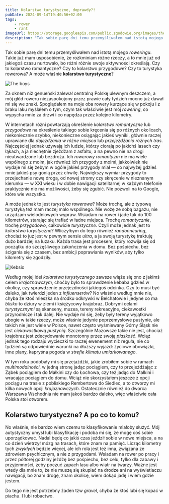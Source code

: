 ```yaml
---
title: Kolarstwo turystyczne, doprawdy?!
pubDate: 2024-09-14T19:40:56+02:00
tags:
    - rower
    - rant
imageUrl: https://storage.googleapis.com/public.zgodowie.org/images/the-boys.jpg
description: "Tak sobie parę dni temu przemyśliwałem nad istotą mojego _roweringu_. Takie już mam usposobienie, że rozkminiam różne rzeczy, a to mnie już od jakiegoś czasu nurtowało, bo różni różnie swoje aktywności określają. Czy to kolarstwo romantyczne? Czy to kolarstwo przygodowe? Czy to turystyka rowerowa? A może właśnie **kolarstwo turystyczne**?"
---
```


Tak sobie parę dni temu przemyśliwałem nad istotą mojego _roweringu_. Takie już mam usposobienie, że rozkminiam różne rzeczy, a to mnie już od jakiegoś czasu nurtowało, bo różni różnie swoje aktywności określają. Czy to kolarstwo romantyczne? Czy to kolarstwo przygodowe? Czy to turystyka rowerowa? A może właśnie **kolarstwo turystyczne**?

![The boys](https://storage.googleapis.com/public.zgodowie.org/images/the-boys.jpg)

Za oknem niż genueński zalewał centralną Polskę ulewnym deszczem, a mój głód roweru niezaspokojony przez prawie cały tydzień mocno już dawał mi się we znaki. Spoglądałem na moje oba rowery kurzące się w pokoju i z braku laku myślałem o tym, czym tak właściwie jest mój _rowering_, co wypycha mnie za drzwi i co napędza przez kolejne kilometry.

W internetach różni powtarzają określenie _kolarstwo romantyczne_ lub _przygodowe_ na określenie takiego sobie kręcenia się po różnych okolicach, niekoniecznie szybko, niekonieczne osiągając jakieś wyniki, głównie raczej uprawiane dla _dojeżdżania w różne miejsca_ lub _przejeżdżania różnych tras_. Najczęściej jednak używają ich ludzie, którzy ciorają po jakichś lasach czy łąkach, a ja niechętnie zjeżdżam z asfaltu, a na pewno nie na drogi nieutwardzone lub bezdroża. Ich _rowerowy romantyzm_ nie ma wiele wspólnego z moim, jak również ich przygody z moimi, jakkolwiek nie wydaje mi się żebym w ogóle jakieś przygody miał &mdash; co najwyżej gdzieś mnie jakieś psy gonią przez chwilę. Największy wymiar przygody to przejechanie nową drogą, od nowej stromy czy skręcenie w nieznanym kierunku &mdash; w XXI wieku i w dobie nawigacji satelitarnej w każdym telefonie praktycznie nie ma możliwości, żeby się zgubić. Nie pozwoli na to Google, które wie wszystko.

A może jednak to jest _turystyka rowerowa_? Może trochę, ale z typową turystyką też mam raczej mało wspólnego. Nie wożę ze sobą bagażu, nie urządzam wielodniowych wypraw. Wsiadam na rower i jadę tak do 100 kilometrów, starając się trafiać w ładne miejsca. Trochę _romantycznie_, trochę _przygodowo_, całkowicie _turystyczne_. Czyli może jednak jest to _kolarstwo turystyczne_? Wliczyłbym do tego również _randonneuring_, chociaż to już jest w pewnym sensie _ultra_, a ja swoją turystykę traktuję dużo bardziej na luzaku. Każda trasa jest procesem, który rozwija się od początku do szczęśliwego zakończenia w domu. Bez pośpiechu, bez ścigania się z czasem, bez ambicji poprawiania wyników, aby tylko kilometry się zgodziły.

![Kebsio](https://storage.googleapis.com/public.zgodowie.org/images/kebsio.jpg)

Według mojej idei _kolarstwa turystycznego_ zawsze wiąże się ono z jakimś celem _krajoznawczym_, choćby było to sprawdzenie kebaba gdzieś w okolicy, czy sprawdzenie przejezdności jakiegoś odcinka. Czy to musi być daleko, jak twierdzi jeden z _influenserów_? No właśnie według mnie nie, chyba że ktoś mieszka na środku odkrywki w Bełchatowie i jedyne co ma _blisko_ to dziury w ziemi i księżycowy krajobraz. Dobrymi celami _turystycznymi_ są skanseny, muzea, tereny rekreacyjne, ciekawostki przyrodnicze i tak dalej. Nie wydaje mi się, żeby były tereny wyjątkowo ubogie w takie rzeczy, może właśnie jedynie poprzemysłowe pustynie, ale takich nie jest wiele w Polsce, nawet często wyśmiewany Górny Śląsk nie jest _ciekawostkową pustynią_. Szczególnie Mazowsze takie nie jest, chociaż krajobraz jest zdecydowanie monotonny przez swoją _płaskość_. Wciąż jednak tego rodzaju wycieczki to raczej ewenement niż reguła, nie co tydzień są odpowiednie warunki na dłuższy wyjazd: życiowe obowiązki, inne plany, kapryśna pogoda w _strefie klimatu umiarkowanego_.

W tym roku podobały mi się przejażdżki, jakie zrobiłem sobie w ramach _multimodalności_, w jedną stronę jadąc pociągiem, czy to przejeżdżając z Ząbek pociągiem do Małkini czy do Łochowa, czy też jadąc do Małkini i wracając pociągiem do domu. Wciąż nie skorzystałem jeszcze z opcji pociągu na trasie z pobliskiego Rembertowa do Siedlec, a to otworzy mi kilka nowych opcji _krajoznawczych_. Ostatecznie również do dworca Warszawa Wschodnia nie mam jakoś bardzo daleko, więc właściwie cała Polska stoi otworem.

## Kolarstwo turystyczne? A po co to komu?

No właśnie, nie bardzo wiem czemu to klasyfikowanie miałoby służyć. Mój autystyczny umysł lubi klasyfikację i podoba mi się, że mogę coś sobie uporządkować. Nadal będę co jakiś czas jeździł sobie w nowe miejsca, a na co dzień wietrzył mózg na trasach, które znam na pamięć. Licząc kilometry tych _zwykłych_ będzie więcej, ale ich rola jest też inna, związana ze zdrowiem psychicznym, a nie z przygodami. Wsiadam na rower po pracy i przez półtorej godziny jeżdżę bez pośpiechu, bez celu, tylko dla zabawy i przyjemności, żeby poczuć zapach lasu albo wiatr na twarzy. Ważne jest wtedy dla mnie to, że nie muszę się skupiać na drodze ani na wyświetlaczu nawigacji, bo znam drogę, znam okolicę, wiem dokąd jadę i wiem gdzie jestem.

Do tego nie jest potrzebny żaden tzw _gravel_, chyba że ktoś lubi się kopać w piachu. I lubi robactwo.
